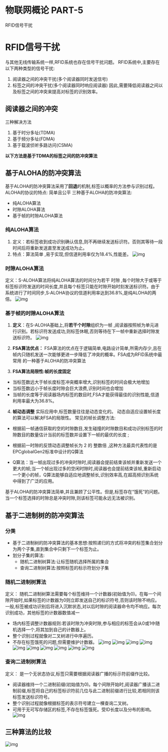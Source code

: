 # 物联网概论 PART-5



RFID信号干扰
<!--more-->

# RFID信号干扰
与其他无线传输系统一样,RFID系统也存在信号干扰问题。
RFID系统中,主要存在以下两种类型的信号干扰:
1. 阅读器之间的冲突干扰(多个阅读器同时发送信号)
2. 标签之间的冲突干扰(多个阅读器同时响应阅读器)
因此,需要降低阅读器之间以及标签之间的冲突来提高对标签的识别效率。

## 阅读器之间的冲突
三种解决方法
1. 基于时分多址(TDMA)
2. 基于频分多址(FDMA)
3. 基于载波侦听多路访问(CSMA)

**以下方法是基于TDMA的标签之间的防冲突算法**

## 基于ALOHA的防冲突算法
基于ALOHA的防冲突算法采用了**回退**的机制,标签以概率的方法参与识别过程。
ALOHA的协议的特点: 简单且公平
三种基于ALOHA的防冲突算法:
 - 纯ALOHA算法
 - 时隙ALOHA算法
 - 基于帧的时隙ALOHA算法

### 纯ALOHA算法
1. 定义：若标签收到成功识别确认信息,则不再继续发送标识符。否则其等待一段时间后将重新发送直至发送成功为止。
2. 特点：算法简单 ,易于实现,但信道利用率仅为18.4%,性能差。
![img](https://tronwei-1254020584.cos.ap-beijing.myqcloud.com/IOT-5/2.png)

### 时隙ALOHA算法
定义：S-ALOHA算法将纯ALOHA算法的时间分为若干 时隙 ,每个时隙大于或等于标签标识符发送的时间长度,并且每个标签只能在时隙开始时刻发送标识符。由于系统进行了时间同步,S‐ALOHA协议的信道利用率达到36.8%,是纯ALOHA的两倍。
![img](https://tronwei-1254020584.cos.ap-beijing.myqcloud.com/IOT-5/3.png)

### 基于帧的时隙ALOHA算法
1. **定义**：在S-ALOHA基础上,将**若干个时隙**组织为一帧 ,阅读器按照帧为单元进行识别。若标识符发送成功,则标签休眠,否则等待在下一帧中重新选择时隙发送标识符。
![img](https://tronwei-1254020584.cos.ap-beijing.myqcloud.com/IOT-5/4.png)

2. **FSA算法优点：**
FSA算法的优点在于逻辑简单,电路设计简单,所需内存少,且在帧内只随机发送一次能够更进一步降低了冲突的概率。FSA成为RFID系统中最 常用 的一种基于ALOHA的防冲突算法
   
3. **FSA算法局限性:帧的长度固定**
 - 当标签数远大于帧长度标签冲突概率增大,识别标签的时间会极大地增加
 - 当标签数远小于帧长度时隙会巨大浪费,识别时间也会增加
 - 当帧的长度等于阅读器场内标签的数目时,FSA才能获得最佳的识别性能,信道利用率最大为36.8%。

4. **帧动态调整**
实际应用中,标签数量往往是动态变化的。
动态自适应设置帧长度的算法可以解决FSA的局限性。
常见的帧长调整方法:
 - 根据前一帧通信获取的空的时隙数目,发生碰撞的时隙数目和成功识别标签的时隙数目的数量估计当前的标签数并设置下一帧的最优的长度 ;
  
 - 根据前一时隙的反馈动态调整帧长为 2 的 整数倍 ,这种方法最具代表性的是EPCglobalGen2标准中设计的Q算法
 - Q算法：当一帧出现过多的冲突时隙时,阅读器会提前结束该帧并重新发送一个更大的帧;当一个帧出现过多的空闲时隙时,阅读器也会提前结束该帧,重新启动一个更小的帧，Q算法能够自适应地调整帧长,识别效率高,在超高频识别系统中得到了广泛的应用。

基于ALOHA的防冲突算法简单,并且兼顾了公平性。但是,标签存在“饿死”的问题。当一个标签选择的时隙总是冲突时隙,则该标签可能永远无法被识别。

## 基于二进制树的防冲突算法
### 分类
 - 基于二进制树的防冲突算法的基本思想:按照递归的方式将冲突的标签集合划分为两个子集,直到集合中只剩下一个标签为止。
 - 划分子集的算法:
   - 随机二进制树算法:让标签随机选择所属的集合
   - 查询二进制树算法:按照标签的标示符划分子集

### 随机二进制树算法
定义：
随机二进制树算法需要每个标签维持一个计数器(初始值为0)。在每一个间隙开始时,如果标签的计数器为0则立即发送自己的标识符号,否则该时隙不响应。一般,标签被成功识别后将进入沉默状态,对以后时隙的阅读器命令均不响应。每次识别成功，其他标签的计数器数值减一
 - 场内标签调整计数器规则:若该时隙为冲突时隙,参与相应的标签会从0或1中随机选择一个,将其加到自己的计数器上。
 - 整个识别过程就像对二叉树进行中序遍历。
 - 不存在标签饿死的问题,但需要维护计数器。
![img](https://tronwei-1254020584.cos.ap-beijing.myqcloud.com/IOT-5/5.png)
![img](https://tronwei-1254020584.cos.ap-beijing.myqcloud.com/IOT-5/6.png)
![img](https://tronwei-1254020584.cos.ap-beijing.myqcloud.com/IOT-5/7.png)
![img](https://tronwei-1254020584.cos.ap-beijing.myqcloud.com/IOT-5/8.png)
![img](https://tronwei-1254020584.cos.ap-beijing.myqcloud.com/IOT-5/9.png)
![img](https://tronwei-1254020584.cos.ap-beijing.myqcloud.com/IOT-5/10.png)
![img](https://tronwei-1254020584.cos.ap-beijing.myqcloud.com/IOT-5/11.png)
![img](https://tronwei-1254020584.cos.ap-beijing.myqcloud.com/IOT-5/12.png)
![img](https://tronwei-1254020584.cos.ap-beijing.myqcloud.com/IOT-5/13.png)
![img](https://tronwei-1254020584.cos.ap-beijing.myqcloud.com/IOT-5/14.png)

### 查询二进制树算法
定义：
是一个无状态协议,标签只需要根据阅读器广播的标示符前缀作比较。
 - 阅读器维持一个二进制前缀(初始值为0)。每个间隙开始时,阅读器广播该二进制前缀,标签将自己的标签标识符前几位与此二进制前缀进行比较,若相同则该标签发送标识符号。
 - 整个识别过程就像根据标签的表示符号建立一棵查询二叉树。
 - 可用于无可写存储区的标签,不存在标签饿死。受ID长度以及分布的影响。
![img](https://tronwei-1254020584.cos.ap-beijing.myqcloud.com/IOT-5/15.png)

## 三种算法的比较
![img](https://tronwei-1254020584.cos.ap-beijing.myqcloud.com/IOT-5/16.png)



